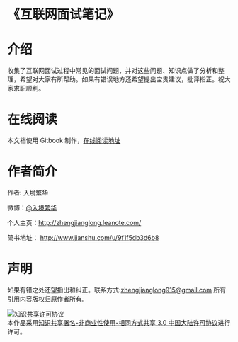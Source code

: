 # 《互联网面试笔记》
# 介绍
收集了互联网面试过程中常见的面试问题，并对这些问题、知识点做了分析和整理，希望对大家有所帮助。如果有错误地方还希望提出宝贵建议，批评指正。祝大家求职顺利。


# 在线阅读
本文档使用 Gitbook 制作，[在线阅读地址](https://www.gitbook.com/book/zhengjianglong/note-of-interview/details)


# 作者简介
作者: 入境繁华

微博：[@入境繁华](http://weibo.com/2711026835/profile?rightmod=1&wvr=6&mod=personinfo)

个人主页：http://zhengjianglong.leanote.com/

简书地址： http://www.jianshu.com/u/9f1f5db3d6b8


# 声明
如果有错之处还望指出和纠正。联系方式:zhengjianglong915@gmail.com
所有引用内容版权归原作者所有。

<a rel="license" href="http://creativecommons.org/licenses/by-nc-sa/3.0/cn/"><img alt="知识共享许可协议" style="border-width:0" src="https://i.creativecommons.org/l/by-nc-sa/3.0/cn/88x31.png" /></a><br />本作品采用<a rel="license" href="http://creativecommons.org/licenses/by-nc-sa/3.0/cn/">知识共享署名-非商业性使用-相同方式共享 3.0 中国大陆许可协议</a>进行许可。




